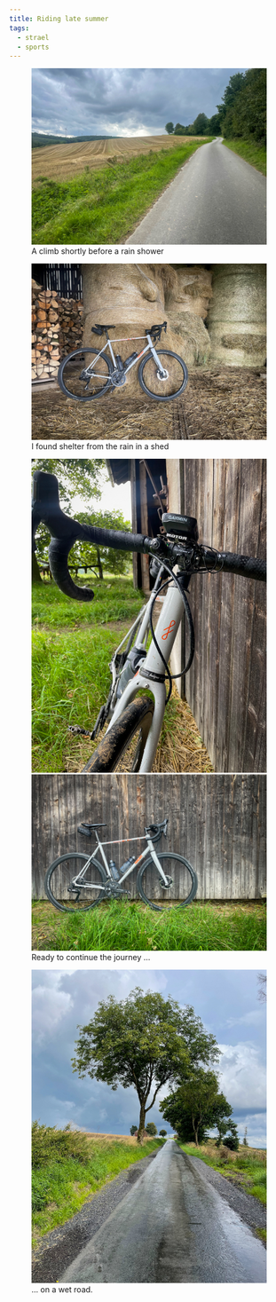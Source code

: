 ```yaml
---
title: Riding late summer
tags: 
  - strael
  - sports
---
```

<figure>
<img src="/img/strael/IMG_4475.jpg" alt="Heavy clouds in a rural environment with a harvested field. A small street going upwards.">
<figcaption>A climb shortly before a rain shower</figcaption>
</figure>

<figure>
<img src="/img/strael/IMG_4480.jpg" alt="The white Strael biciycle in a shed in front of big hay rolls.">
<figcaption>I found shelter from the rain in a shed</figcaption>
</figure>

<figure>
<div class="split">
<img src="/img/strael/IMG_4484.jpg" class="A close picture of the wet headtube of the Strael.">
<img src="/img/strael/IMG_4476.jpg" alt="The Strael from the side in front of a dark wooden shed.">
</div>
<figcaption>Ready to continue the journey …</figcaption>
</figure>

<figure>
<img src="/img/strael/IMG_4481.jpg" class="A wet road, surrounded by some green trees and grain fields.">
<figcaption>… on a wet road.</figcaption>
</figure>